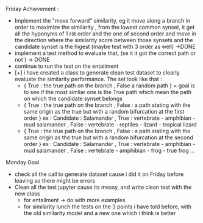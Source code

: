 Friday Achievement : 
- Implement the "move forward" similarity, eg it move along a branch in order to maximize the similarity , from the lowest common synset, it get all the hyponyms of 1 rst order and the one of second order and move in the direction where the similarity score between those synsets and the candidate synset is the higest (maybe test with 3 order as well) ->DONE
- implement a test method to evaluate that, (se it it got the correct path or not ) -> DONE
- continue to run the test on the entailment 
- [+]  i have created a class to generate clean test dataset to clearly evaluate the similarity performance. The set look like that : 
	- { True : the true path on the branch , False a random path } = goal is to see if the most similar one is the True path which mean the path on which the candidate synset belongs 
	- { True : the true path on the branch , False : a path stating with the same origin as the true but with a random bifurcation at the first order   } ex :  Candidate : Salamander ,   True : vertebrate - amphibian - mud salamander  , False : vertebrate - reptiles - lizard - tropical lizard 
	- { True : the true path on the branch , False : a path stating with the same origin as the true but with a random bifurcation at the second order   } ex :  Candidate : Salamander ,   True : vertebrate - amphibian - mud salamander  , False : vertebrate - amphibian - frog - true frog ...


Monday Goal 
- check all the call to generate dataset cause i did it on Friday before leaving so there might be errors 
- Clean all the test jupyter cause its messy, and write clean test with the new class 
	- for entailment -> do with more examples 
	- for similarity lunch the tests on the 3 points i have told before, with the old similarity model and a new one which i think is better 